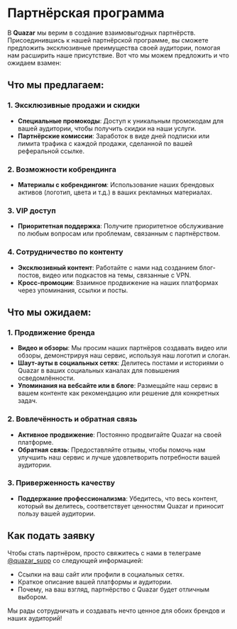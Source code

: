 # Партнёрская программа

В **Quazar** мы верим в создание взаимовыгодных партнёрств. Присоединившись к нашей партнёрской программе, вы сможете предложить эксклюзивные преимущества своей аудитории, помогая нам расширить наше присутствие. Вот что мы можем предложить и что ожидаем взамен:

## Что мы предлагаем:

### 1. **Эксклюзивные продажи и скидки**
- **Специальные промокоды**: Доступ к уникальным промокодам для вашей аудитории, чтобы получить скидки на наши услуги.
- **Партнёрские комиссии**: Заработок в виде дней подписки или лимита трафика с каждой продажи, сделанной по вашей реферальной ссылке.

### 2. **Возможности кобрендинга**
- **Материалы с кобрендингом**: Использование наших брендовых активов (логотип, цвета и т.д.) в ваших рекламных материалах.

### 3. **VIP доступ**
- **Приоритетная поддержка**: Получите приоритетное обслуживание по любым вопросам или проблемам, связанным с партнёрством.

### 4. **Сотрудничество по контенту**
- **Эксклюзивный контент**: Работайте с нами над созданием блог-постов, видео или подкастов на темы, связанные с VPN.
- **Кросс-промоции**: Взаимное продвижение на наших платформах через упоминания, ссылки и посты.

## Что мы ожидаем:

### 1. **Продвижение бренда**
- **Видео и обзоры**: Мы просим наших партнёров создавать видео или обзоры, демонстрируя наш сервис, используя наш логотип и слоган.
- **Шаут-ауты в социальных сетях**: Делитесь постами и историями о Quazar в ваших социальных каналах для повышения осведомлённости.
- **Упоминания на вебсайте или в блоге**: Размещайте наш сервис в вашем контенте как рекомендацию или решение для конкретных задач.

### 2. **Вовлечённость и обратная связь**
- **Активное продвижение**: Постоянно продвигайте Quazar на своей платформе.
- **Обратная связь**: Предоставляйте отзывы, чтобы помочь нам улучшить наш сервис и лучше удовлетворить потребности вашей аудитории.

### 3. **Приверженность качеству**
- **Поддержание профессионализма**: Убедитесь, что весь контент, который вы делитесь, соответствует ценностям Quazar и приносит пользу вашей аудитории.

## Как подать заявку

Чтобы стать партнёром, просто свяжитесь с нами в телеграме [@quazar_supp](https://t.me/quazar_supp) со следующей информацией:
- Ссылки на ваш сайт или профили в социальных сетях.
- Краткое описание вашей платформы и аудитории.
- Почему, на ваш взгляд, партнёрство с Quazar будет отличным выбором.

Мы рады сотрудничать и создавать нечто ценное для обоих брендов и наших аудиторий!